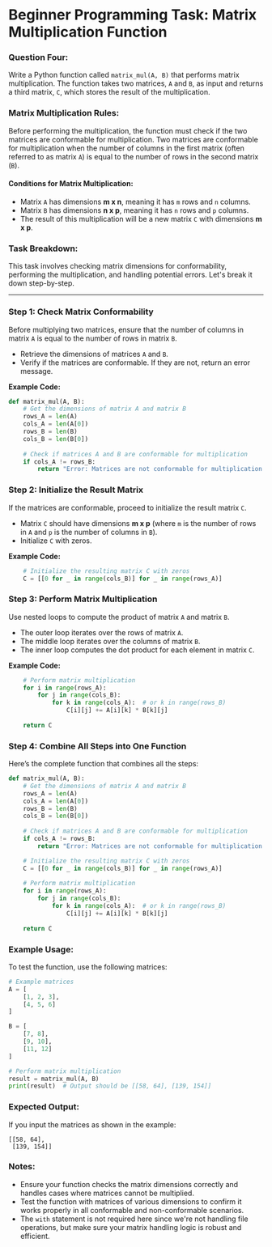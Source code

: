 # Beginner Programming Task: Matrix Multiplication Function

### **Question Four:**
Write a Python function called `matrix_mul(A, B)` that performs matrix multiplication. The function takes two matrices, `A` and `B`, as input and returns a third matrix, `C`, which stores the result of the multiplication. 

### **Matrix Multiplication Rules:**
Before performing the multiplication, the function must check if the two matrices are conformable for multiplication. Two matrices are conformable for multiplication when the number of columns in the first matrix (often referred to as matrix `A`) is equal to the number of rows in the second matrix (`B`).

#### **Conditions for Matrix Multiplication:**
- Matrix `A` has dimensions **m x n**, meaning it has `m` rows and `n` columns.
- Matrix `B` has dimensions **n x p**, meaning it has `n` rows and `p` columns.
- The result of this multiplication will be a new matrix `C` with dimensions **m x p**.

### **Task Breakdown:**

This task involves checking matrix dimensions for conformability, performing the multiplication, and handling potential errors. Let's break it down step-by-step.

---

### **Step 1: Check Matrix Conformability**

Before multiplying two matrices, ensure that the number of columns in matrix `A` is equal to the number of rows in matrix `B`.

- Retrieve the dimensions of matrices `A` and `B`.
- Verify if the matrices are conformable. If they are not, return an error message.

**Example Code:**

```python
def matrix_mul(A, B):
    # Get the dimensions of matrix A and matrix B
    rows_A = len(A)
    cols_A = len(A[0])
    rows_B = len(B)
    cols_B = len(B[0])
    
    # Check if matrices A and B are conformable for multiplication
    if cols_A != rows_B:
        return "Error: Matrices are not conformable for multiplication."
```

### **Step 2: Initialize the Result Matrix**

If the matrices are conformable, proceed to initialize the result matrix `C`.

- Matrix `C` should have dimensions **m x p** (where `m` is the number of rows in `A` and `p` is the number of columns in `B`).
- Initialize `C` with zeros.

**Example Code:**

```python
    # Initialize the resulting matrix C with zeros
    C = [[0 for _ in range(cols_B)] for _ in range(rows_A)]
```

### **Step 3: Perform Matrix Multiplication**

Use nested loops to compute the product of matrix `A` and matrix `B`.

- The outer loop iterates over the rows of matrix `A`.
- The middle loop iterates over the columns of matrix `B`.
- The inner loop computes the dot product for each element in matrix `C`.

**Example Code:**

```python
    # Perform matrix multiplication
    for i in range(rows_A):
        for j in range(cols_B):
            for k in range(cols_A):  # or k in range(rows_B)
                C[i][j] += A[i][k] * B[k][j]
    
    return C
```

### **Step 4: Combine All Steps into One Function**

Here’s the complete function that combines all the steps:

```python
def matrix_mul(A, B):
    # Get the dimensions of matrix A and matrix B
    rows_A = len(A)
    cols_A = len(A[0])
    rows_B = len(B)
    cols_B = len(B[0])
    
    # Check if matrices A and B are conformable for multiplication
    if cols_A != rows_B:
        return "Error: Matrices are not conformable for multiplication."

    # Initialize the resulting matrix C with zeros
    C = [[0 for _ in range(cols_B)] for _ in range(rows_A)]
    
    # Perform matrix multiplication
    for i in range(rows_A):
        for j in range(cols_B):
            for k in range(cols_A):  # or k in range(rows_B)
                C[i][j] += A[i][k] * B[k][j]
    
    return C
```

### **Example Usage:**

To test the function, use the following matrices:

```python
# Example matrices
A = [
    [1, 2, 3],
    [4, 5, 6]
]

B = [
    [7, 8],
    [9, 10],
    [11, 12]
]

# Perform matrix multiplication
result = matrix_mul(A, B)
print(result)  # Output should be [[58, 64], [139, 154]]
```

### **Expected Output:**

If you input the matrices as shown in the example:

```
[[58, 64],
 [139, 154]]
```

### **Notes:**

- Ensure your function checks the matrix dimensions correctly and handles cases where matrices cannot be multiplied.
- Test the function with matrices of various dimensions to confirm it works properly in all conformable and non-conformable scenarios.
- The `with` statement is not required here since we're not handling file operations, but make sure your matrix handling logic is robust and efficient.
